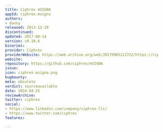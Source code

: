 ```yaml
---
title: Ciphrex mSIGNA
appId: ciphrex.msigna
authors:
- danny
released: 2013-12-29
discontinued: 
updated: 2017-08-14
version: v0.10.6
binaries: 
provider: Ciphrex
providerWebsite: https://web.archive.org/web/20170905112722/https://ciphrex.com/
website: 
repository: https://github.com/ciphrex/mSIGNA
issue: 
icon: ciphrex.msigna.png
bugbounty: 
meta: obsolete
verdict: sourceavailable
date: 2024-04-25
reviewArchive: 
twitter: ciphrex
social:
- https://www.linkedin.com/company/ciphrex-llc/
- https://www.twitter.com/ciphrex
features: 

---
```


